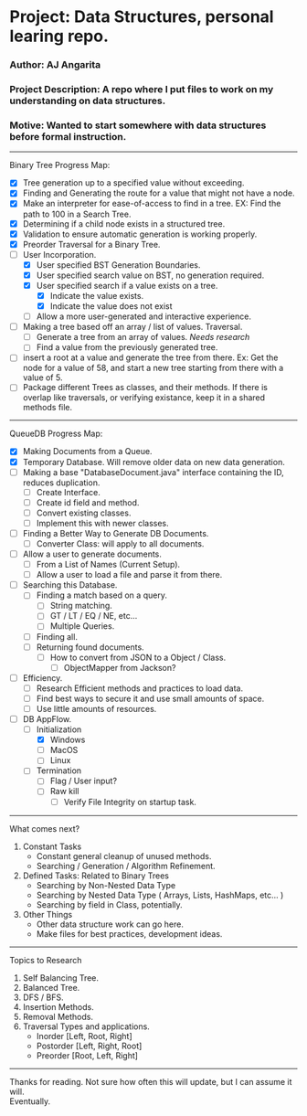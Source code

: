 # Project: Data Structures, personal learing repo.
### Author: **AJ Angarita**
### Project Description: A repo where I put files to work on my understanding on data structures.
### Motive: Wanted to start somewhere with data structures before formal instruction.

---
Binary Tree Progress Map:
- [x] Tree generation up to a specified value without exceeding.
- [x] Finding and Generating the route for a value that might not have a node.
- [x] Make an interpreter for ease-of-access to find in a tree. EX: Find the path to 100 in a Search Tree.  
- [x] Determining if a child node exists in a structured tree.
- [x] Validation to ensure automatic generation is working properly. 
- [x] Preorder Traversal for a Binary Tree.
- [ ] User Incorporation.
    - [x] User specified BST Generation Boundaries.
    - [x] User specified search value on BST, no generation required.
    - [x] User specified search if a value exists on a tree.
        - [x] Indicate the value exists.
        - [x] Indicate the value does not exist
    - [ ] Allow a more user-generated and interactive experience.
- [ ] Making a tree based off an array / list of values. Traversal.
    - [ ] Generate a tree from an array of values. *Needs research*
    - [ ] Find a value from the previously generated tree.
- [ ] insert a root at a value and generate the tree from there. Ex: Get the node for a value of 58, and start a new tree starting from there with a value of 5.
- [ ] Package different Trees as classes, and their methods. If there is overlap like traversals, or verifying existance, keep it in a shared methods file.
---
QueueDB Progress Map:
- [x] Making Documents from a Queue.
- [x] Temporary Database. Will remove older data on new data generation.
- [ ] Making a base "DatabaseDocument.java" interface containing the ID, reduces duplication.
    - [ ] Create Interface.
    - [ ] Create id field and method.
    - [ ] Convert existing classes.
    - [ ] Implement this with newer classes.
- [ ] Finding a Better Way to Generate DB Documents.
    - [ ] Converter Class: will apply to all documents.
- [ ] Allow a user to generate documents.
    - [ ] From a List of Names (Current Setup).
    - [ ] Allow a user to load a file and parse it from there.
- [ ] Searching this Database.
    - [ ] Finding a match based on a query.
        - [ ] String matching.
        - [ ] GT / LT / EQ / NE, etc...
        - [ ] Multiple Queries.
    - [ ] Finding all.
    - [ ] Returning found documents.
        - [ ] How to convert from JSON to a Object / Class.
            - [ ] ObjectMapper from Jackson?
- [ ] Efficiency.
    - [ ] Research Efficient methods and practices to load data.
    - [ ] Find best ways to secure it and use small amounts of space.
    - [ ] Use little amounts of resources.
- [ ] DB AppFlow.
    - [ ] Initialization
        - [x] Windows
        - [ ] MacOS
        - [ ] Linux
    - [ ] Termination
        - [ ] Flag / User input?
        - [ ] Raw kill
            - [ ] Verify File Integrity on startup task.
---
 
What comes next?
1. Constant Tasks
    - Constant general cleanup of unused methods.
    - Searching / Generation / Algorithm Refinement.
2. Defined Tasks: Related to Binary Trees
    - Searching by Non-Nested Data Type
    - Searching by Nested Data Type ( Arrays, Lists, HashMaps, etc... )
    - Searching by field in Class, potentially.
3. Other Things
    - Other data structure work can go here.
    - Make files for best practices, development ideas.

---

Topics to Research

1. Self Balancing Tree.
2. Balanced Tree.
3. DFS / BFS.
4. Insertion Methods.
5. Removal Methods.
6. Traversal Types and applications.
    - Inorder [Left, Root, Right]
    - Postorder [Left, Right, Root]
    - Preorder [Root, Left, Right]

---

Thanks for reading. Not sure how often this will update, but I can assume it will.
<br/>
Eventually.
